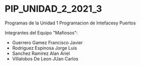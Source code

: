 # PIP_UNIDAD_2_2021_3
 Programas de la Unidad 1 Programacion de Intefacesy Puertos

Integrantes del Equipo "Mafiosos":
  - Guerrero Gamez Francisco Javier
  - Rodriguez Espinosa Jorge Luis
  - Sanchez Ramirez Alan Ariel
  - Villalobos De Leon JUan Carlos
